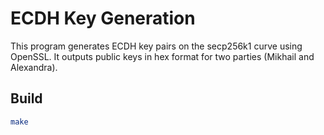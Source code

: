 # ECDH Key Generation

This program generates ECDH key pairs on the secp256k1 curve using OpenSSL.
It outputs public keys in hex format for two parties (Mikhail and Alexandra).

## Build
```bash
make